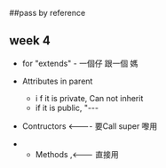 ##pass by reference

## week 4
 - for "extends" - 一個仔 跟一個 媽
 - Attributes in parent
      - i f it is private, Can not inherit
      - if it is public, "---
  
 - Contructors <---- 要Call super 嚟用 
 - - Methods ,<--- 直接用
